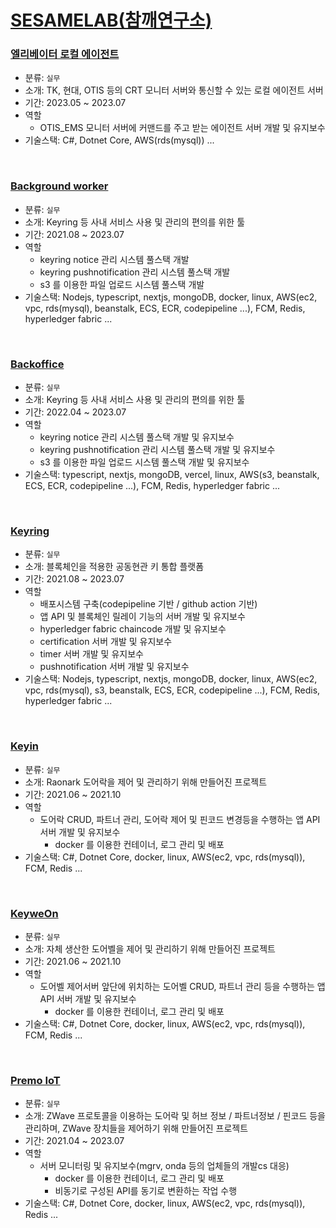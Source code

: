 # [SESAMELAB(참깨연구소)](https://www.sesame-lab.com/)

### [엘리베이터 로컬 에이전트](https://github.com/wjdrhkd456/RESUME/tree/main/projects/sesamelab/evagent)
- 분류: ``실무``
- 소개: TK, 현대, OTIS 등의 CRT 모니터 서버와 통신할 수 있는 로컬 에이전트 서버
- 기간: 2023.05 ~ 2023.07
- 역할
  - OTIS_EMS 모니터 서버에 커맨드를 주고 받는 에이전트 서버 개발 및 유지보수
- 기술스택: C#, Dotnet Core, AWS(rds(mysql)) ...
<br/>

### [Background worker](https://github.com/wjdrhkd456/RESUME/tree/main/projects/sesamelab/backgroundworker)
- 분류: ``실무``
- 소개: Keyring 등 사내 서비스 사용 및 관리의 편의를 위한 툴
- 기간: 2021.08 ~ 2023.07
- 역할
  - keyring notice 관리 시스템 풀스택 개발
  - keyring pushnotification 관리 시스템 풀스택 개발
  - s3 를 이용한 파일 업로드 시스템 풀스택 개발
- 기술스택: Nodejs, typescript, nextjs, mongoDB, docker, linux, AWS(ec2, vpc, rds(mysql), beanstalk, ECS, ECR, codepipeline ...), FCM, Redis, hyperledger fabric ...
<br/>

### [Backoffice](https://github.com/wjdrhkd456/RESUME/tree/main/projects/sesamelab/backoffice)
- 분류: ``실무``
- 소개: Keyring 등 사내 서비스 사용 및 관리의 편의를 위한 툴
- 기간: 2022.04 ~ 2023.07
- 역할
  - keyring notice 관리 시스템 풀스택 개발 및 유지보수
  - keyring pushnotification 관리 시스템 풀스택 개발 및 유지보수
  - s3 를 이용한 파일 업로드 시스템 풀스택 개발 및 유지보수
- 기술스택: typescript, nextjs, mongoDB, vercel, linux, AWS(s3, beanstalk, ECS, ECR, codepipeline ...), FCM, Redis, hyperledger fabric ...
<br/>

### [Keyring](https://github.com/wjdrhkd456/RESUME/tree/main/projects/sesamelab/keyring)
- 분류: ``실무``
- 소개: 블록체인을 적용한 공동현관 키 통합 플랫폼
- 기간: 2021.08 ~ 2023.07
- 역할
  - 배포시스템 구축(codepipeline 기반 / github action 기반)
  - 앱 API 및 블록체인 릴레이 기능의 서버 개발 및 유지보수
  - hyperledger fabric chaincode 개발 및 유지보수
  - certification 서버 개발 및 유지보수
  - timer 서버 개발 및 유지보수
  - pushnotification 서버 개발 및 유지보수
- 기술스택: Nodejs, typescript, nextjs, mongoDB, docker, linux, AWS(ec2, vpc, rds(mysql), s3, beanstalk, ECS, ECR, codepipeline ...), FCM, Redis, hyperledger fabric ...
<br/>

### [Keyin](https://github.com/wjdrhkd456/RESUME/tree/main/projects/sesamelab/keyin)
- 분류: ``실무``
- 소개: Raonark 도어락을 제어 및 관리하기 위해 만들어진 프로젝트
- 기간: 2021.06 ~ 2021.10
- 역할
  - 도어락 CRUD, 파트너 관리, 도어락 제어 및 핀코드 변경등을 수행하는 앱 API 서버 개발 및 유지보수
    - docker 를 이용한 컨테이너, 로그 관리 및 배포
- 기술스택: C#, Dotnet Core, docker, linux, AWS(ec2, vpc, rds(mysql)), FCM, Redis ...
<br/>

### [KeyweOn](https://github.com/wjdrhkd456/RESUME/tree/main/projects/sesamelab/keyweon)
- 분류: ``실무``
- 소개: 자체 생산한 도어벨을 제어 및 관리하기 위해 만들어진 프로젝트
- 기간: 2021.06 ~ 2021.10
- 역할
  - 도어벨 제어서버 앞단에 위치하는 도어벨 CRUD, 파트너 관리 등을 수행하는 앱 API 서버 개발 및 유지보수
    - docker 를 이용한 컨테이너, 로그 관리 및 배포
- 기술스택: C#, Dotnet Core, docker, linux, AWS(ec2, vpc, rds(mysql)), FCM, Redis ...
<br/>

### [Premo IoT](https://github.com/wjdrhkd456/RESUME/tree/main/projects/sesamelab/premoiot)
- 분류: ``실무``
- 소개: ZWave 프로토콜을 이용하는 도어락 및 허브 정보 / 파트너정보 / 핀코드 등을 관리하며, ZWave 장치들을 제어하기 위해 만들어진 프로젝트
- 기간: 2021.04 ~ 2023.07
- 역할
  - 서버 모니터링 및 유지보수(mgrv, onda 등의 업체들의 개발cs 대응)
    - docker 를 이용한 컨테이너, 로그 관리 및 배포
    - 비동기로 구성된 API를 동기로 변환하는 작업 수행
- 기술스택: C#, Dotnet Core, docker, linux, AWS(ec2, vpc, rds(mysql)), Redis ...
<br/>